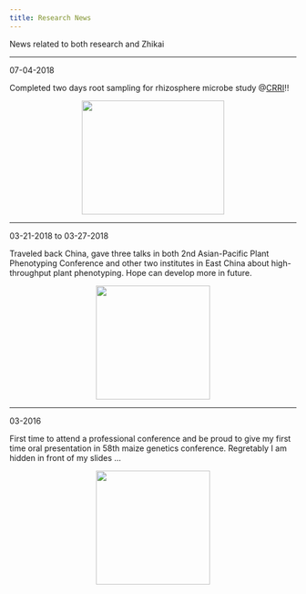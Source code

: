 ```yaml
---
title: Research News
---
```


News related to both research and Zhikai

<hr>

07-04-2018

Completed two days root sampling for rhizosphere microbe study @[CRRI](https://crri.unl.edu/home)!! 

<p align="center">
  <img width="250" height="200" src="https://i.imgur.com/ZKtmvqB.jpg">
</p>

<hr>

03-21-2018 to 03-27-2018

Traveled back China, gave three talks in both 2nd Asian-Pacific Plant Phenotyping Conference and other two institutes in East China about high-throughput plant phenotyping. Hope can develop more in future.

<p align="center">
  <img width="200" height="200" src="https://i.imgur.com/R5x5552.jpg">
</p>

<hr>

03-2016

First time to attend a professional conference and be proud to give my first time oral presentation in 58th maize genetics conference. Regretably I am hidden in front of my slides ...

<p align="center">
  <img width="200" height="200" src="https://i.imgur.com/R5x5552.jpg">
</p>
